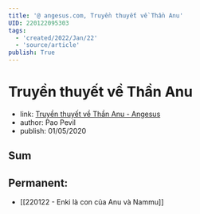 ```yaml
---
title: '@ angesus.com, Truyền thuyết về Thần Anu'
UID: 220122095303
tags:
  - 'created/2022/Jan/22'
  - 'source/article'
publish: True
---
```

# Truyền thuyết về Thần Anu
- link: [Truyền thuyết về Thần Anu - Angesus](https://angesus.com/bai-viet/truyen-thuyet-ve-than-anu/)
- author: Pao Pevil
- publish: 01/05/2020

## Sum

## Permanent:
- [[220122 - Enki là con của Anu và Nammu]]

